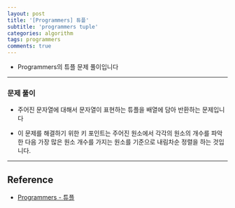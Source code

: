 ```yaml
---
layout: post
title: '[Programmers] 튜플'
subtitle: 'programmers tuple'
categories: algorithm
tags: programmers
comments: true
---
```


- Programmers의 튜플 문제 풀이입니다

---

### 문제 풀이

- 주어진 문자열에 대해서 문자열이 표현하는 튜플을 배열에 담아 반환하는 문제입니다

- 이 문제를 해결하기 위한 키 포인트는 주어진 원소에서 각각의 원소의 개수를 파악한 다음 가장 많은 원소 개수를 가지는 원소를 기준으로 내림차순 정렬을 하는 것입니다.

---

## Reference

- [Programmers - 튜플](https://programmers.co.kr/learn/courses/30/lessons/64065)
